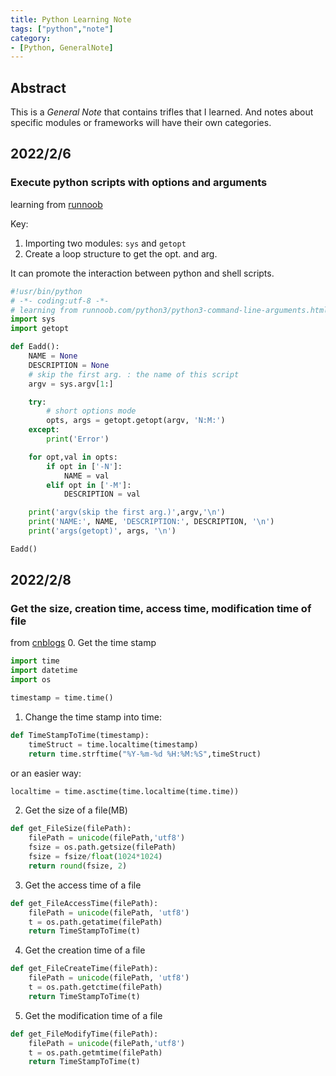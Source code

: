 ```yaml
---
title: Python Learning Note
tags: ["python","note"]
category:
- [Python, GeneralNote]
---
```


## Abstract
This is a _General Note_ that contains trifles that I learned. And notes about specific modules or frameworks will have their own categories.

## 2022/2/6

### Execute python scripts with options and arguments

learning from [runnoob](https://www.runnoob.com/python3-command-line-arguments.html)

Key:
1. Importing two modules: `sys` and `getopt`
2. Create a loop structure to get the opt. and arg.

It can promote the interaction between python and shell scripts.
```python
#!usr/bin/python
# -*- coding:utf-8 -*-
# learning from runnoob.com/python3/python3-command-line-arguments.html
import sys
import getopt

def Eadd():
    NAME = None
    DESCRIPTION = None
    # skip the first arg. : the name of this script 
    argv = sys.argv[1:]

    try:
        # short options mode
        opts, args = getopt.getopt(argv, 'N:M:')
    except:
        print('Error')

    for opt,val in opts:
        if opt in ['-N']:
            NAME = val
        elif opt in ['-M']:
            DESCRIPTION = val

    print('argv(skip the first arg.)',argv,'\n')
    print('NAME:', NAME, 'DESCRIPTION:', DESCRIPTION, '\n')
    print('args(getopt)', args, '\n')

Eadd()

```
## 2022/2/8

### Get the size, creation time, access time, modification time of file

from [cnblogs](https://www.cnblogs.com/shaosks/p/5614630.html)
0. Get the time stamp

```python
import time
import datetime
import os

timestamp = time.time()
```
1. Change the time stamp into time:
```python
def TimeStampToTime(timestamp):
	timeStruct = time.localtime(timestamp)
	return time.strftime("%Y-%m-%d %H:%M:%S",timeStruct)
```
or an easier way:
```python
localtime = time.asctime(time.localtime(time.time))
```
2. Get the size of a file(MB)
```python
def get_FileSize(filePath):
	filePath = unicode(filePath,'utf8')
	fsize = os.path.getsize(filePath)
	fsize = fsize/float(1024*1024)
	return round(fsize, 2)
```

3. Get the access time of a file
```python
def get_FileAccessTime(filePath):
	filePath = unicode(filePath, 'utf8')
	t = os.path.getatime(filePath)
	return TimeStampToTime(t)
```

4. Get the creation time of a file
```python
def get_FileCreateTime(filePath):
	filePath = unicode(filePath, 'utf8')
	t = os.path.getctime(filePath)
	return TimeStampToTime(t)
```

5. Get the modification time of a file
```python
def get_FileModifyTime(filePath):
	filePath = unicode(filePath,'utf8')
	t = os.path.getmtime(filePath)
	return TimeStampToTime(t)
```

